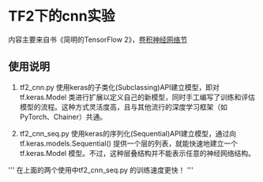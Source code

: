 # TF2下的cnn实验

内容主要来自书《简明的TensorFlow 2》，[卷积神经网络节](https://tf.wiki/zh_hans/basic/models.html#cnn)

## 使用说明
1.  tf2_cnn.py 使用keras的子类化(Subclassing)API建立模型，即对 tf.keras.Model 类进行扩展以定义自己的新模型，同时手工编写了训练和评估模型的流程。这种方式灵活度高，且与其他流行的深度学习框架（如 PyTorch、Chainer）共通。

2. tf2_cnn_seq.py 使用keras的序列化(Sequential)API建立模型，通过向 tf.keras.models.Sequential() 提供一个层的列表，就能快速地建立一个 tf.keras.Model 模型。不过，这种层叠结构并不能表示任意的神经网络结构。

'''
在上面的两个使用中tf2_cnn_seq.py 的训练速度更快！
'''









